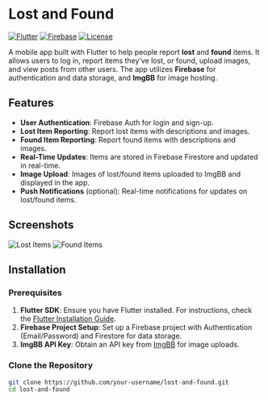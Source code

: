 # Lost and Found

[![Flutter](https://img.shields.io/badge/Flutter-3.24.4-blue.svg)](https://flutter.dev/)
[![Firebase](https://img.shields.io/badge/Firebase-Auth%20%7C%20Firestore-orange.svg)](https://firebase.google.com/)
[![License](https://img.shields.io/badge/License-MIT-green.svg)](LICENSE)

A mobile app built with Flutter to help people report **lost** and **found** items. It allows users to log in, report items they’ve lost, or found, upload images, and view posts from other users. The app utilizes **Firebase** for authentication and data storage, and **ImgBB** for image hosting.

## Features

- **User Authentication**: Firebase Auth for login and sign-up.
- **Lost Item Reporting**: Report lost items with descriptions and images.
- **Found Item Reporting**: Report found items with descriptions and images.
- **Real-Time Updates**: Items are stored in Firebase Firestore and updated in real-time.
- **Image Upload**: Images of lost/found items uploaded to ImgBB and displayed in the app.
- **Push Notifications** (optional): Real-time notifications for updates on lost/found items.

## Screenshots

![Lost Items](assets/screenshots/lost_items.png)
![Found Items](assets/screenshots/found_items.png)

## Installation

### Prerequisites

1. **Flutter SDK**: Ensure you have Flutter installed. For instructions, check the [Flutter Installation Guide](https://flutter.dev/docs/get-started/install).
2. **Firebase Project Setup**: Set up a Firebase project with Authentication (Email/Password) and Firestore for data storage.
3. **ImgBB API Key**: Obtain an API key from [ImgBB](https://imgbb.com/) for image uploads.

### Clone the Repository

```bash
git clone https://github.com/your-username/lost-and-found.git
cd lost-and-found
